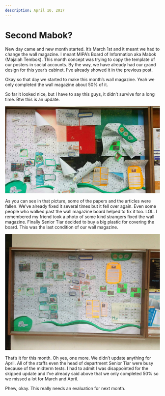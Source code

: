 ```yaml
---
description: April 10, 2017
---
```


# Second Mabok?

New day came and new month started. It’s March 1st and it meant we had to change the wall magazine. I meant MIPA’s Board of Information aka Mabok (Majalah Tembok). This month concept was trying to copy the template of our posters in social accounts. By the way, we have already had our grand design for this year’s cabinet. I’ve already showed it in the previous post.

Okay so that day we started to make this month’s wall magazine. Yeah we only completed the wall magazine about 50% of it.

So far it looked nice, but I have to say this guys, it didn’t survive for a long time. Btw this is an update.

![](<../../.gitbook/assets/image (45).png>)

As you can see in that picture, some of the papers and the articles were fallen. We’ve already fixed it several times but it fell over again. Even some people who walked past the wall magazine board helped to fix it too. LOL. I remembered my friend took a photo of some kind strangers fixed the wall magazine. Finally Senior Tiar decided to buy a big plastic for covering the board. This was the last condition of our wall magazine.

![](<../../.gitbook/assets/image (47).png>)

That’s it for this month. Oh yes, one more. We didn’t update anything for April. All of the staffs even the head of department Senior Tiar were busy because of the midterm tests. I had to admit I was disappointed for the skipped update and I’ve already said above that we only completed 50% so we missed a lot for March and April.

Phew, okay. This really needs an evaluation for next month.
